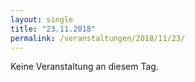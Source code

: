 ```yaml
---
layout: single
title: "23.11.2018"
permalink: /veranstaltungen/2018/11/23/
---
```


Keine Veranstaltung an diesem Tag.
